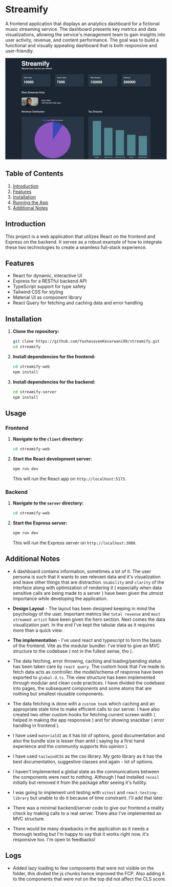 # Streamify

A frontend application that displays an analytics dashboard for a fictional music streaming service. The dashboard presents key metrics and data visualizations, allowing the service's management team to gain insights into user activity, revenue, and content performance. The goal was to build a functional and visually appealing dashboard that is both responsive and user-friendly.

![Project Screenshot](./streamify-new.png)

## Table of Contents

1. [Introduction](#introduction)
2. [Features](#features)
3. [Installation](#installation)
4. [Running the App](#running-the-app)
5. [Additional Notes](#additional-notes)

## Introduction

This project is a web application that utilizes React on the frontend and Express on the backend. It serves as a robust example of how to integrate these two technologies to create a seamless full-stack experience.

## Features

- React for dynamic, interactive UI
- Express for a RESTful backend API
- TypeScript support for type safety
- Tailwind CSS for styling
- Material UI as component library
- React Query for fetching and caching data and error handling

## Installation

1. **Clone the repository:**

   ```bash
   git clone https://github.com/YashasaveeKesarwani99/streamify.git
   cd streamify
   ```

2. **Install dependencies for the frontend:**

   ```bash
   cd streamify-web
   npm install
   ```

3. **Install dependencies for the backend:**

   ```bash
   cd streamify-server
   npm install
   ```

## Usage

### Frontend

1. **Navigate to the `client` directory:**

   ```bash
   cd streamify-web
   ```

2. **Start the React development server:**

   ```bash
   npm run dev
   ```

   This will run the React app on `http://localhost:5173`.

### Backend

1. **Navigate to the `server` directory:**

   ```bash
   cd streamify-web
   ```

2. **Start the Express server:**

   ```bash
   npm run dev
   ```

   This will run the Express server on `http://localhost:3000`.

## Additional Notes

- A dashboard contains information, sometimes a lot of it. The user persona is such that it wants to see relevant data and it's visualization and leave other things that are distraction. `Usability` and `clarity` of the interface along with optimization of rendering it ( especially when data sensitive calls are being made to a server ) have been given the utmost importance while developing the application.

- **Design Layout** - The layout has been designed keeping in mind the psychology of the user. Important metrics like `total revenue` and `most streamed artist` have been given the hero section. Next comes the data visualization part. In the end I've kept the tabular data as it requires more than a quick view.

- **The implementation** - I've used react and typescript to form the basis of the frontend. Vite as the modular bundler. I've tried to give an MVC structure to the codebase ( not in the fullest sense, tho ).

- The data fetching, error throwing, caching and loading/pending status has been taken care by `react query`. The custom hook that I've made to fetch data acts as controller. the model/schema of response have been exported to `global.d.ts`. The view structure has been implemented through modular and clean code practices. I have divided the codebase into pages, the subsequent components and some atoms that are nothing but smallest reusable components.

- The data fetching is done with a `custom hook` which caching and an appropriate stale time to make efficient calls to our server. I have also created two other custom hooks for fetching current screen width ( helped in making the app responsive ) and for showing snackbar ( error handling in frontend ).

- I have used `materialUI` as it has lot of options, good documentation and also the bundle size is lesser than antd ( saying by a first hand experience and the community supports this opinion ).

- I have used `tailwindCSS` as the css library. My goto library as it has the best documentation, suggestive classes and again - lot of options.

- I haven't implemented a global state as the communications between the components were next to nothing. Although I had installed `recoil` initially but removed it from the package after seeing it's futility.

- I was going to implement unit testing with `vitest` and `react-testing-library` but unable to do it because of time constraint. I'll add that later.

- There was a minimal backend/server code to give our frontend a reality check by making calls to a real server. There also I've implemented an MVC structure.

- There would be many drawbacks in the application as it needs a thorough testing but I'm happy to say that it works right now. it's responsive too. I'm open to feedbacks!

## Logs

- Added lazy loading to few components that were not visible on the folder, this divded the js chunks hence improved the FCP. Also adding it to the components that were not on the top did not affect the CLS score.
